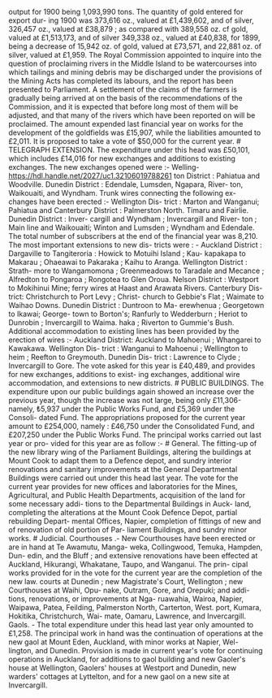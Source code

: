 output for 1900 being 1,093,990 tons. The quantity of gold entered for export dur- ing 1900 was 373,616 oz., valued at £1,439,602, and of silver, 326,457 oz., valued at £38,879 ; as compared with 389,558 oz. cf gold, valued at £1,513,173, and of silver 349,338 oz., valued at £40,838, for 1899, being a decrease of 15,942 oz. of gold, valued at £73,571, and 22,881 oz. of silver, valued at £1,959. The Royal Commission appointed to inquire into the question of proclaiming rivers in the Middle Island to be watercourses into which tailings and mining debris may be discharged under the provisions of the Mining Acts has completed its labours, and the report has been presented to Parliament. A settlement of the claims of the farmers is gradually being arrived at on the basis of the recommendations of the Commission, and it is expected that before long most of them will be adjusted, and that many of the rivers which have been reported on will be proclaimed. The amount expended last financial year on works for the development of the goldfields was £15,907, while the liabilities amounted to £2,011. It is proposed to take a vote of $50,000 for the current year. # TELEGRAPH EXTENSION. The expenditure under this head was £50,101, which includes £14,016 for new exchanges and additions to existing exchanges. The new exchanges opened were :- Welling- https://hdl.handle.net/2027/uc1.32106019788261 ton District : Pahiatua and Woodville. Dunedin District : Edendale, Lumsden, Ngapara, River- ton, Waikouaiti, and Wyndham. Trunk wires connecting the following ex- changes have been erected :- Wellington Dis- trict : Marton and Wanganui; Pahiatua and Canterbury District : Palmerston North. Timaru and Fairlie. Dunedin District : Inver- cargill and Wyndham ; Invercargill and River- ton ; Main line and Waikouaiti; Winton and Lumsden ; Wyndham and Edendale. The total number of subscribers at the end of the financial year was 8,210. The most important extensions to new dis- tricts were : - Auckland District : Dargaville to Tangiteroria : Howick to Motuihi Island ; Kau- kapakapa to Makarau ; Ohaeawai to Pakaraka ; Kaihu to Aranga. Wellington District : Strath- more to Wangamomona ; Greenmeadows to Taradale and Mecance ; Alfredton to Pongaroa ; Rongotea to Glen Oroua. Nelson District : Westport to Mokihinui Mine; ferry wires at Haast and Arawata Rivers. Canterbury Dis- trict: Christchurch to Port Levy ; Christ- church to Gebbie's Flat ; Waimate to Waihao Downs. Dunedin District : Duntroon to Ma- erewhenua ; Georgetown to Ikawai; George- town to Borton's; Ranfurly to Wedderburn ; Heriot to Dunrobin ; Invercargill to Waima. haka ; Riverton to Gummie's Bush. Additional accommodation to existing lines has been provided by the erection of wires :- Auckland District: Auckland to Mahoenui ; Whangarei to Kawakawa. Wellington Dis- trict : Wanganui to Mahoenui ; Wellington to heim ; Reefton to Greymouth. Dunedin Dis- trict : Lawrence to Clyde ; Invercargill to Gore. The vote asked for this year is £40,489, and provides for new exchanges, additions to exist- ing exchanges, additional wire accommodation, and extensions to new districts. # PUBLIC BUILDINGS. The expenditure upon our public buildings again showed an increase over the previous year, though the increase was not large, being only £11,306-namely, ₺5,937 under the Public Works Fund, and £5,369 under the Consoli- dated Fund. The appropriations proposed for the current year amount to £254,000, namely : £46,750 under the Consolidated Fund, and £207,250 under the Public Works Fund. The principal works carried out last year or pro- vided for this year are as follow :- # General. The fitting-up of the new library wing of the Parliament Buildings, altering the buildings at Mount Cook to adapt them to a Defence depot, and sundry interior renovations and sanitary improvements at the General Departmental Buildings were carried out under this head last year. The vote for the current year provides for new offices and laboratories for the Mines, Agricultural, and Public Health Departments, acquisition of the land for some necessary addi- tions to the Departmental Buildings in Auck- land, completing the alterations at the Mount Cook Defence Depot, partial rebuilding Depart- mental Offices, Napier, completion of fittings of new and of renovation of old portion of Par- liament Buildings, and sundry minor works. # Judicial. Courthouses .- New Courthouses have been erected or are in hand at Te Awamutu, Manga- weka, Collingwood, Temuka, Hampden, Dun- edin, and the Bluff ; and extensive renovations have been effected at Auckland, Hikurangi, Whakatane, Taupo, and Wanganui. The prin- cipal works provided for in the vote for the current year are the completion of the new law. courts at Dunedin ; new Magistrate's Court, Wellington ; new Courthouses at Waihi, Opu- nake, Outram, Gore, and Orepuki; and addi- tions, renovations, or improvements at Nga- ruawahia, Wairoa, Napier, Waipawa, Patea, Feilding, Palmerston North, Carterton, West. port, Kumara, Hokitika, Christchurch, Wai- mate, Oamaru, Lawrence, and Invercargill. Gaols. - The total expenditure under this head last year only amounted to £1,258. The principal work in hand was the continuation of operations at the new gaol at Mount Eden, Auckland, with minor works at Napier, Wel- lington, and Dunedin. Provision is made in current year's vote for continuing operations in Auckland, for additions to gaol building and new Gaoler's house at Wellington, Gaolers' houses at Westport and Dunedin, new warders' cottages at Lyttelton, and for a new gaol on a new site at Invercargill. 
